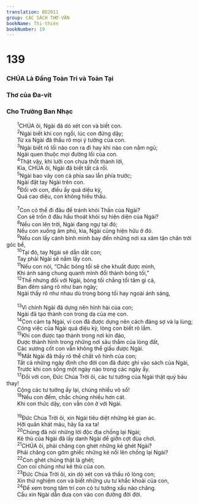 ```yaml
---
translation: BD2011
group: CÁC SÁCH THƠ-VĂN
bookName: Thi-thiên 
bookNumber: 19
---
```


<div class="title"><h1>139</h1><h3>CHÚA Là Ðấng Toàn Tri và Toàn Tại</h3><h3>Thơ của Ða-vít</h3><h3>Cho Trưởng Ban Nhạc</h3></div>
<span class="verse thi_139_1">  <sup>1</sup>CHÚA ôi, Ngài đã dò xét con và biết con.<br/></span>
<span class="verse thi_139_2">  <sup>2</sup>Ngài biết khi con ngồi, lúc con đứng dậy;<br/>  Từ xa Ngài đã thấu rõ mọi ý tưởng của con.<br/></span>
<span class="verse thi_139_3">  <sup>3</sup>Ngài biết rõ lối nào con ra đi hay khi nào con nằm ngủ;<br/>  Ngài quen thuộc mọi đường lối của con.<br/></span>
<span class="verse thi_139_4">  <sup>4</sup>Thật vậy, khi lưỡi con chưa thốt thành lời,<br/>  Kìa, CHÚA ôi, Ngài đã biết tất cả rồi.<br/></span>
<span class="verse thi_139_5">  <sup>5</sup>Ngài bao vây con cả phía sau lẫn phía trước;<br/>  Ngài đặt tay Ngài trên con.<br/></span>
<span class="verse thi_139_6">  <sup>6</sup>Ðối với con, điều ấy quá diệu kỳ,<br/>  Quá cao diệu, con không hiểu thấu.<br/><br/></span>
<span class="verse thi_139_7">  <sup>7</sup>Con có thể đi đâu để tránh khỏi Thần của Ngài?<br/>  Con sẽ trốn ở đâu hầu thoát khỏi sự hiện diện của Ngài?<br/></span>
<span class="verse thi_139_8">  <sup>8</sup>Nếu con lên trời, Ngài đang ngự tại đó;<br/>  Nếu con xuống âm phủ, kìa, Ngài cũng hiện hữu ở đó.<br/></span>
<span class="verse thi_139_9">  <sup>9</sup>Nếu con lấy cánh bình minh bay đến những nơi xa xăm tận chân trời góc bể,<br/></span>
<span class="verse thi_139_10">  <sup>10</sup>Tại đó, tay Ngài sẽ dẫn dắt con;<br/>  Tay phải Ngài sẽ nắm lấy con.<br/></span>
<span class="verse thi_139_11">  <sup>11</sup>Nếu con nói, “Chắc bóng tối sẽ che khuất được mình,<br/>  Khi ánh sáng chung quanh mình đổi thành bóng tối,”<br/></span>
<span class="verse thi_139_12">  <sup>12</sup>Thế nhưng đối với Ngài, bóng tối chẳng tối tăm gì cả,<br/>  Ban đêm sáng rõ như ban ngày;<br/>  Ngài thấy rõ như nhau dù trong bóng tối hay ngoài ánh sáng,<br/><br/></span>
<span class="verse thi_139_13">  <sup>13</sup>Vì chính Ngài đã dựng nên hình hài của con;<br/>  Ngài đã tạo thành con trong dạ của mẹ con.<br/></span>
<span class="verse thi_139_14">  <sup>14</sup>Con cảm tạ Ngài, vì con đã được dựng nên cách đáng sợ và lạ lùng;<br/>  Công việc của Ngài quá diệu kỳ, lòng con biết rõ lắm.<br/></span>
<span class="verse thi_139_15">  <sup>15</sup>Khi con được tạo thành trong nơi kín đáo,<br/>  Ðược thành hình trong những nơi sâu thẳm của lòng đất, <br/>  Các xương cốt con vẫn không thể giấu được Ngài.<br/></span>
<span class="verse thi_139_16">  <sup>16</sup>Mắt Ngài đã thấy rõ thể chất vô hình của con;<br/>  Tất cả những ngày định cho đời con đã được ghi vào sách của Ngài,<br/>  Trước khi con sống một ngày nào trong các ngày ấy.<br/></span>
<span class="verse thi_139_17">  <sup>17</sup>Ðối với con, Ðức Chúa Trời ôi, các tư tưởng của Ngài thật quý báu thay!<br/>  Cộng các tư tưởng ấy lại, chúng nhiều vô số!<br/></span>
<span class="verse thi_139_18">  <sup>18</sup>Nếu con đếm, chắc chúng nhiều hơn cát.<br/>  Khi con thức dậy, con vẫn còn ở với Ngài.<br/><br/></span>
<span class="verse thi_139_19">  <sup>19</sup>Ðức Chúa Trời ôi, xin Ngài tiêu diệt những kẻ gian ác.<br/>  Hỡi quân khát máu, hãy lìa xa ta!<br/></span>
<span class="verse thi_139_20">  <sup>20</sup>Chúng đã nói những lời độc địa chống lại Ngài;<br/>  Kẻ thù của Ngài đã lấy danh Ngài để giỡn cợt đùa chơi.<br/></span>
<span class="verse thi_139_21">  <sup>21</sup>CHÚA ôi, phải chăng con ghét những kẻ ghét Ngài?<br/>  Phải chăng con gớm ghiếc những kẻ nổi lên chống lại Ngài?<br/></span>
<span class="verse thi_139_22">  <sup>22</sup>Con ghét chúng thật là ghét;<br/>  Con coi chúng như kẻ thù của con.<br/></span>
<span class="verse thi_139_23">  <sup>23</sup>Ðức Chúa Trời ôi, xin dò xét con và thấu rõ lòng con;<br/>  Xin thử nghiệm con và biết những ưu tư khắc khoải của con,<br/></span>
<span class="verse thi_139_24">  <sup>24</sup>Ðể xem trong tâm trí con có tư tưởng xấu nào chăng.<br/>  Cầu xin Ngài dẫn đưa con vào con đường đời đời.<br/></span>
